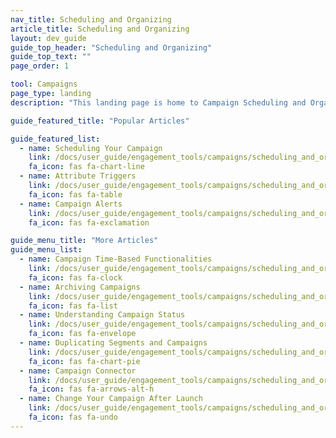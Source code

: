```yaml
---
nav_title: Scheduling and Organizing
article_title: Scheduling and Organizing
layout: dev_guide
guide_top_header: "Scheduling and Organizing"
guide_top_text: ""
page_order: 1

tool: Campaigns
page_type: landing
description: "This landing page is home to Campaign Scheduling and Organizing. Here you can find resources on how to set up your campaign and the different options available."

guide_featured_title: "Popular Articles"

guide_featured_list:
  - name: Scheduling Your Campaign
    link: /docs/user_guide/engagement_tools/campaigns/scheduling_and_organizing/delivery_types/
    fa_icon: fas fa-chart-line
  - name: Attribute Triggers
    link: /docs/user_guide/engagement_tools/campaigns/scheduling_and_organizing/attribute_triggers/
    fa_icon: fas fa-table
  - name: Campaign Alerts
    link: /docs/user_guide/engagement_tools/campaigns/scheduling_and_organizing/campaign_alerts/
    fa_icon: fas fa-exclamation

guide_menu_title: "More Articles"
guide_menu_list:
  - name: Campaign Time-Based Functionalities
    link: /docs/user_guide/engagement_tools/campaigns/scheduling_and_organizing/time_based_campaign/
    fa_icon: fas fa-clock
  - name: Archiving Campaigns
    link: /docs/user_guide/engagement_tools/campaigns/scheduling_and_organizing/archiving_campaigns/
    fa_icon: fas fa-list
  - name: Understanding Campaign Status
    link: /docs/user_guide/engagement_tools/campaigns/scheduling_and_organizing/understanding_campaign_status/
    fa_icon: fas fa-envelope
  - name: Duplicating Segments and Campaigns
    link: /docs/user_guide/engagement_tools/campaigns/scheduling_and_organizing/duplicating_segments_and_campaigns/
    fa_icon: fas fa-chart-pie
  - name: Campaign Connector
    link: /docs/user_guide/engagement_tools/campaigns/scheduling_and_organizing/campaign_connector/
    fa_icon: fas fa-arrows-alt-h
  - name: Change Your Campaign After Launch 
    link: /docs/user_guide/engagement_tools/campaigns/scheduling_and_organizing/change_your_campaign_after_launch/
    fa_icon: fas fa-undo
---
```

